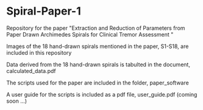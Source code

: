 # Spiral-Paper-1
Repository for the paper "Extraction and Reduction of Parameters from Paper Drawn Archimedes Spirals for Clinical Tremor Assessment "

Images of the 18 hand-drawn spirals mentioned in the paper, S1-S18, are included in this repository

Data derived from the 18 hand-drawn spirals is tabulted in the document, calculated_data.pdf

The scripts used for the paper are included in the folder, paper_software

A user guide for the scripts is included as a pdf file, user_guide.pdf (coming soon ...)
